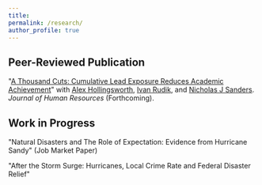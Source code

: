```yaml
---
title:
permalink: /research/
author_profile: true
---
```



<h2 id="pubs">
Peer-Reviewed Publication
</h2>

"[A Thousand Cuts: Cumulative Lead Exposure Reduces Academic Achievement](https://doi.org/10.3368/jhr.0222-12169R2)" with [Alex Hollingsworth][ah], [Ivan Rudik][ir], and [Nicholas J Sanders][njs]. *Journal of Human Resources* (Forthcoming). <a href="/files/research/lead-education.pdf"><i class="fas fa-fw fa-file-pdf zoom" aria-hidden="true"></i></a>

<h2 id="active">
Work in Progress
</h2>

"Natural Disasters and The Role of Expectation: Evidence from Hurricane Sandy" (Job Market Paper)

"After the Storm Surge: Hurricanes, Local Crime Rate and Federal Disaster Relief"


[ah]: https://hollina.github.io/
[ir]: https://ivanrudik.com/
[njs]: https://njsanders.human.cornell.edu/njsanders/Intro.html
